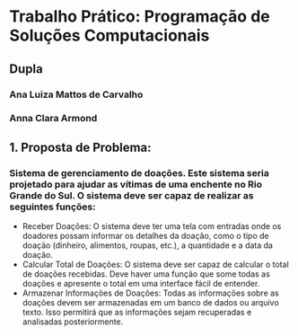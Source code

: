# Trabalho Prático: Programação de Soluções Computacionais  

## Dupla  
### Ana Luiza Mattos de Carvalho  
### Anna Clara Armond

## 1. Proposta de Problema:
### Sistema de gerenciamento de doações. Este sistema seria projetado para **ajudar as vítimas de uma enchente** no Rio Grande do Sul. O sistema deve ser capaz de realizar as seguintes funções:  
- Receber Doações: O sistema deve ter uma tela com entradas onde os doadores possam informar os detalhes da doação, como o tipo de doação (dinheiro, alimentos, roupas, etc.), a quantidade e a data da doação.  
- Calcular Total de Doações: O sistema deve ser capaz de calcular o total de doações recebidas. Deve haver uma função que some todas as doações e apresente o total em uma interface fácil de entender.  
- Armazenar Informações de Doações: Todas as informações sobre as doações devem ser armazenadas em um banco de dados ou arquivo texto. Isso permitirá que as informações sejam recuperadas e analisadas posteriormente.  
